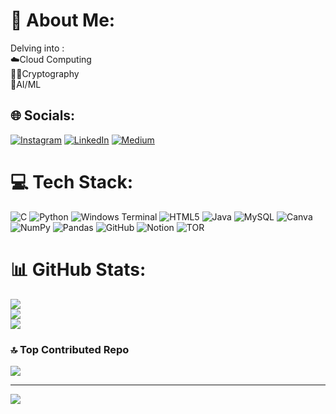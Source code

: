 # 💫 About Me:
Delving into :<br>☁️Cloud Computing<br>👨‍💻Cryptography<br>🤖AI/ML<br>


## 🌐 Socials:
[![Instagram](https://img.shields.io/badge/Instagram-%23E4405F.svg?logo=Instagram&logoColor=white)](https://instagram.com/cmr__37) [![LinkedIn](https://img.shields.io/badge/LinkedIn-%230077B5.svg?logo=linkedin&logoColor=white)](https://linkedin.com/in/charan-m-reddy) [![Medium](https://img.shields.io/badge/Medium-12100E?logo=medium&logoColor=white)](https://medium.com/@charan-m-reddy) 

# 💻 Tech Stack:
![C](https://img.shields.io/badge/c-%2300599C.svg?style=flat-square&logo=c&logoColor=white) ![Python](https://img.shields.io/badge/python-3670A0?style=flat-square&logo=python&logoColor=ffdd54) ![Windows Terminal](https://img.shields.io/badge/Windows%20Terminal-%234D4D4D.svg?style=flat-square&logo=windows-terminal&logoColor=white) ![HTML5](https://img.shields.io/badge/html5-%23E34F26.svg?style=flat-square&logo=html5&logoColor=white) ![Java](https://img.shields.io/badge/java-%23ED8B00.svg?style=flat-square&logo=openjdk&logoColor=white) ![MySQL](https://img.shields.io/badge/mysql-4479A1.svg?style=flat-square&logo=mysql&logoColor=white) ![Canva](https://img.shields.io/badge/Canva-%2300C4CC.svg?style=flat-square&logo=Canva&logoColor=white) ![NumPy](https://img.shields.io/badge/numpy-%23013243.svg?style=flat-square&logo=numpy&logoColor=white) ![Pandas](https://img.shields.io/badge/pandas-%23150458.svg?style=flat-square&logo=pandas&logoColor=white) ![GitHub](https://img.shields.io/badge/github-%23121011.svg?style=flat-square&logo=github&logoColor=white) ![Notion](https://img.shields.io/badge/Notion-%23000000.svg?style=flat-square&logo=notion&logoColor=white) ![TOR](https://img.shields.io/badge/tor-%237E4798.svg?style=flat-square&logo=tor-project&logoColor=white)
# 📊 GitHub Stats:
![](https://github-readme-stats.vercel.app/api?username=charanmreddy&theme=dark&hide_border=true&include_all_commits=true&count_private=false)<br/>
![](https://github-readme-streak-stats.herokuapp.com/?user=charanmreddy&theme=dark&hide_border=true)<br/>
![](https://github-readme-stats.vercel.app/api/top-langs/?username=charanmreddy&theme=dark&hide_border=true&include_all_commits=true&count_private=false&layout=compact)

### 🔝 Top Contributed Repo
![](https://github-contributor-stats.vercel.app/api?username=charanmreddy&limit=5&theme=gruvbox&combine_all_yearly_contributions=true)

---
[![](https://visitcount.itsvg.in/api?id=charanmreddy&icon=8&color=2)](https://visitcount.itsvg.in)

<!-- Proudly created with GPRM ( https://gprm.itsvg.in ) -->
